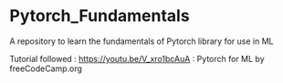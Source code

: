 # Pytorch_Fundamentals
A repository to learn the fundamentals of Pytorch library for use in ML

Tutorial followed : https://youtu.be/V_xro1bcAuA : Pytorch for ML by freeCodeCamp.org
